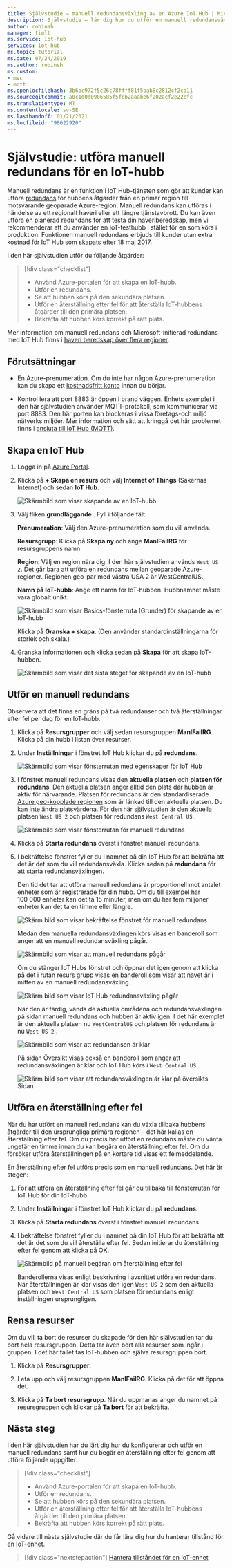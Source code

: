 ```yaml
---
title: Självstudie – manuell redundansväxling av en Azure IoT Hub | Microsoft Docs
description: Självstudie – lär dig hur du utför en manuell redundansväxling av IoT-hubben till en annan region och bekräftar att den fungerar, och sedan återställer den till den ursprungliga regionen och markerar den igen.
author: robinsh
manager: timlt
ms.service: iot-hub
services: iot-hub
ms.topic: tutorial
ms.date: 07/24/2019
ms.author: robinsh
ms.custom:
- mvc
- mqtt
ms.openlocfilehash: 3b6bc972f5c26c78ffff81f5bab8c2812cf2cb11
ms.sourcegitcommit: a0c1d0d0906585f5fdb2aaabe6f202acf2e22cfc
ms.translationtype: MT
ms.contentlocale: sv-SE
ms.lasthandoff: 01/21/2021
ms.locfileid: "98622920"
---
```

# <a name="tutorial-perform-manual-failover-for-an-iot-hub"></a>Självstudie: utföra manuell redundans för en IoT-hubb

Manuell redundans är en funktion i IoT Hub-tjänsten som gör att kunder kan utföra [redundans](https://en.wikipedia.org/wiki/Failover) för hubbens åtgärder från en primär region till motsvarande geoparade Azure-region. Manuell redundans kan utföras i händelse av ett regionalt haveri eller ett längre tjänstavbrott. Du kan även utföra en planerad redundans för att testa din haveriberedskap, men vi rekommenderar att du använder en IoT-testhubb i stället för en som körs i produktion. Funktionen manuell redundans erbjuds till kunder utan extra kostnad för IoT Hub som skapats efter 18 maj 2017.

I den här självstudien utför du följande åtgärder:

> [!div class="checklist"]
> * Använd Azure-portalen för att skapa en IoT-hubb. 
> * Utför en redundans. 
> * Se att hubben körs på den sekundära platsen.
> * Utför en återställning efter fel för att återställa IoT-hubbens åtgärder till den primära platsen. 
> * Bekräfta att hubben körs korrekt på rätt plats.

Mer information om manuell redundans och Microsoft-initierad redundans med IoT Hub finns i [haveri beredskap över flera regioner](iot-hub-ha-dr.md#cross-region-dr).

## <a name="prerequisites"></a>Förutsättningar

* En Azure-prenumeration. Om du inte har någon Azure-prenumeration kan du skapa ett [kostnadsfritt konto](https://azure.microsoft.com/free/?WT.mc_id=A261C142F) innan du börjar.

* Kontrol lera att port 8883 är öppen i brand väggen. Enhets exemplet i den här självstudien använder MQTT-protokoll, som kommunicerar via port 8883. Den här porten kan blockeras i vissa företags-och miljö nätverks miljöer. Mer information och sätt att kringgå det här problemet finns i [ansluta till IoT Hub (MQTT)](iot-hub-mqtt-support.md#connecting-to-iot-hub).

## <a name="create-an-iot-hub"></a>Skapa en IoT Hub

1. Logga in på [Azure Portal](https://portal.azure.com). 

2. Klicka på **+ Skapa en resurs** och välj **Internet of Things** (Sakernas Internet) och sedan **IoT Hub**.

   ![Skärmbild som visar skapande av en IoT-hubb](./media/tutorial-manual-failover/create-hub-01.png)

3. Välj fliken **grundläggande** . Fyll i följande fält.

    **Prenumeration**: Välj den Azure-prenumeration som du vill använda.

    **Resursgrupp**: Klicka på **Skapa ny** och ange **ManlFailRG** för resursgruppens namn.

    **Region**: Välj en region nära dig. I den här självstudien används `West US 2`. Det går bara att utföra en redundans mellan geoparade Azure-regioner. Regionen geo-par med västra USA 2 är WestCentralUS.
    
   **Namn på IoT-hubb**: Ange ett namn för IoT-hubben. Hubbnamnet måste vara globalt unikt. 

   ![Skärmbild som visar Basics-fönsterruta (Grunder) för skapande av en IoT-hubb](./media/tutorial-manual-failover/create-hub-02-basics.png)

   Klicka på **Granska + skapa**. (Den använder standardinställningarna för storlek och skala.) 

4. Granska informationen och klicka sedan på **Skapa** för att skapa IoT-hubben. 

   ![Skärmbild som visar det sista steget för skapande av en IoT-hubb](./media/tutorial-manual-failover/create-hub-03-create.png)

## <a name="perform-a-manual-failover"></a>Utför en manuell redundans

Observera att det finns en gräns på två redundanser och två återställningar efter fel per dag för en IoT-hubb.

1. Klicka på **Resursgrupper** och välj sedan resursgruppen **ManlFailRG**. Klicka på din hubb i listan över resurser. 

1. Under **Inställningar** i fönstret IoT Hub klickar du på **redundans**.

   ![Skärmbild som visar fönsterrutan med egenskaper för IoT Hub](./media/tutorial-manual-failover/trigger-failover-01.png)

1. I fönstret manuell redundans visas den **aktuella platsen** och **platsen för redundans**. Den aktuella platsen anger alltid den plats där hubben är aktiv för närvarande. Platsen för redundans är den standardiserade [Azure geo-kopplade regionen](../best-practices-availability-paired-regions.md) som är länkad till den aktuella platsen. Du kan inte ändra platsvärdena. För den här självstudien är den aktuella platsen `West US 2` och platsen för redundans `West Central US` .

   ![Skärmbild som visar fönsterrutan för manuell redundans](./media/tutorial-manual-failover/trigger-failover-02.png)

1. Klicka på **Starta redundans** överst i fönstret manuell redundans. 

1. I bekräftelse fönstret fyller du i namnet på din IoT Hub för att bekräfta att det är det som du vill redundansväxla. Klicka sedan på **redundans** för att starta redundansväxlingen.

   Den tid det tar att utföra manuell redundans är proportionell mot antalet enheter som är registrerade för din hubb. Om du till exempel har 100 000 enheter kan det ta 15 minuter, men om du har fem miljoner enheter kan det ta en timme eller längre.

   ![Skärm bild som visar bekräftelse fönstret för manuell redundans](./media/tutorial-manual-failover/trigger-failover-03-confirm.png)

   Medan den manuella redundansväxlingen körs visas en banderoll som anger att en manuell redundansväxling pågår. 

   ![Skärmbild som visar att manuell redundans pågår](./media/tutorial-manual-failover/trigger-failover-04-in-progress.png)

   Om du stänger IoT Hubs fönstret och öppnar det igen genom att klicka på det i rutan resurs grupp visas en banderoll som visar att navet är i mitten av en manuell redundansväxling. 

   ![Skärm bild som visar IoT Hub redundansväxling pågår](./media/tutorial-manual-failover/trigger-failover-05-hub-inactive.png)

   När den är färdig, vänds de aktuella områdena och redundansväxlingen på sidan manuell redundans och hubben är aktiv igen. I det här exemplet är den aktuella platsen nu `WestCentralUS` och platsen för redundans är nu `West US 2` . 

   ![Skärmbild som visar att redundansen är klar](./media/tutorial-manual-failover/trigger-failover-06-finished.png)

   På sidan Översikt visas också en banderoll som anger att redundansväxlingen är klar och IoT Hub körs i `West Central US` .

   ![Skärm bild som visar att redundansväxlingen är klar på översikts Sidan](./media/tutorial-manual-failover/trigger-failover-06-finished-overview.png)


## <a name="perform-a-failback"></a>Utföra en återställning efter fel 

När du har utfört en manuell redundans kan du växla tillbaka hubbens åtgärder till den ursprungliga primära regionen – det här kallas en återställning efter fel. Om du precis har utfört en redundans måste du vänta ungefär en timme innan du kan begära en återställning efter fel. Om du försöker utföra återställningen på en kortare tid visas ett felmeddelande.

En återställning efter fel utförs precis som en manuell redundans. Det här är stegen: 

1. För att utföra en återställning efter fel går du tillbaka till fönsterrutan för IoT Hub för din IoT-hubb.

2. Under **Inställningar** i fönstret IoT Hub klickar du på **redundans**. 

3. Klicka på **Starta redundans** överst i fönstret manuell redundans. 

4. I bekräftelse fönstret fyller du i namnet på din IoT Hub för att bekräfta att det är det som du vill återställa efter fel. Sedan initierar du återställning efter fel genom att klicka på OK. 

   ![Skärmbild på manuell begäran om återställning efter fel](./media/tutorial-manual-failover/trigger-failover-03-confirm.png)

   Banderollerna visas enligt beskrivning i avsnittet utföra en redundans. När återställningen är klar visas den igen `West US 2` som den aktuella platsen och `West Central US` som platsen för redundans enligt inställningen ursprungligen.

## <a name="clean-up-resources"></a>Rensa resurser 

Om du vill ta bort de resurser du skapade för den här självstudien tar du bort hela resursgruppen. Detta tar även bort alla resurser som ingår i gruppen. I det här fallet tas IoT-hubben och själva resursgruppen bort. 

1. Klicka på **Resursgrupper**. 

2. Leta upp och välj resursgruppen **ManlFailRG**. Klicka på det för att öppna det. 

3. Klicka på **Ta bort resursgrupp**. När du uppmanas anger du namnet på resursgruppen och klickar på **Ta bort** för att bekräfta. 

## <a name="next-steps"></a>Nästa steg

I den här självstudien har du lärt dig hur du konfigurerar och utför en manuell redundans samt hur du begär en återställning efter fel genom att utföra följande uppgifter:

> [!div class="checklist"]
> * Använd Azure-portalen för att skapa en IoT-hubb. 
> * Utför en redundans. 
> * Se att hubben körs på den sekundära platsen.
> * Utför en återställning efter fel för att återställa IoT-hubbens åtgärder till den primära platsen. 
> * Bekräfta att hubben körs korrekt på rätt plats.

Gå vidare till nästa självstudie där du får lära dig hur du hanterar tillstånd för en IoT-enhet. 

> [!div class="nextstepaction"]
> [Hantera tillståndet för en IoT-enhet](tutorial-device-twins.md)
